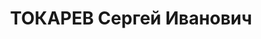 ---
title: ТОКАРЕВ Сергей Иванович
description: "Род. в 1901, с. Новоселицкое, русский, обр.: низшее, бывший член ВКП(б).\
  \ Проживал: Новоселицкий р-н, с. Журавское. Кассир \n  Арестован 29.05.1937. Приговор:\
  \ ВМН. Расстрелян"
---
